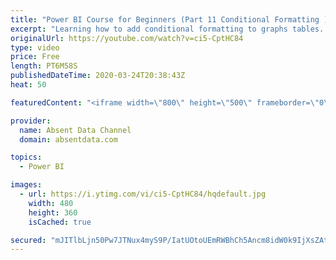 ```yaml
---
title: "Power BI Course for Beginners (Part 11 Conditional Formatting )"
excerpt: "Learning how to add conditional formatting to graphs tables. Utilize colors and icons to deliver quick insights"
originalUrl: https://youtube.com/watch?v=ci5-CptHC84
type: video
price: Free
length: PT6M58S
publishedDateTime: 2020-03-24T20:38:43Z
heat: 50

featuredContent: "<iframe width=\"800\" height=\"500\" frameborder=\"0\" src=\"https://www.youtube.com/embed/ci5-CptHC84\" allow=\"accelerometer; autoplay; encrypted-media; gyroscope; picture-in-picture\" allowfullscreen></iframe>"

provider:
  name: Absent Data Channel
  domain: absentdata.com

topics:
  - Power BI

images:
  - url: https://i.ytimg.com/vi/ci5-CptHC84/hqdefault.jpg
    width: 480
    height: 360
    isCached: true

secured: "mJITlbLjn50Pw7JTNux4myS9P/IatUOtoUEmRWBhCh5Ancm8idW0k9IjXsZAtC7J0ztLu5rSQ8AaHVnQUXZHlMe0XzAuRIVC9C32AmCZSdT/YrImUA8s+wejRFB2pwVIgTkxRdwQjuvVE6wRcypL9fqBKLjbYwSGJqxsEBIyXawsaJYW7jArEOhLD8ROgKE4DFpbmTeevUqyHHpssty+kVZ6bOuMLSUNlaqnyvHffYeqf5DQUEhm45h8gCIGXCQJGzoczy1ae0juMOkbogkhYvlpj9vj1R0I28Ya4wdSIrJE1/mdaUYisgIkWmD4lu1zEWvyJe5RA0g/sLDP6bagLrBLjVpuNnxS34+vcf8P23aIZxRq2Q5aFWr0sTm+Kd85W1f+WQuHHUzhcMwziFr0o6w9iMxl/XtJ774UK/1XPNo=;ulDlMIatlfcIjA9ujoEcDg=="
---
```


